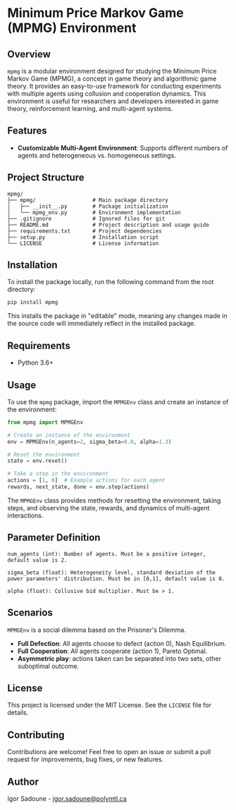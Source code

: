 # Minimum Price Markov Game (MPMG) Environment

## Overview

`mpmg` is a modular environment designed for studying the Minimum Price Markov Game (MPMG), a concept in game theory and algorithmic game theory. It provides an easy-to-use framework for conducting experiments with multiple agents using collusion and cooperation dynamics. This environment is useful for researchers and developers interested in game theory, reinforcement learning, and multi-agent systems.

## Features
- **Customizable Multi-Agent Environment**: Supports different numbers of agents and heterogeneous vs. homogeneous settings.

## Project Structure

```
mpmg/
├── mpmg/                  # Main package directory
│   ├── __init__.py        # Package initialization
│   └── mpmg_env.py        # Environment implementation
├── .gitignore             # Ignored files for git
├── README.md              # Project description and usage guide
├── requirements.txt       # Project dependencies
├── setup.py               # Installation script
└── LICENSE                # License information
```

## Installation

To install the package locally, run the following command from the root directory:

```sh
pip install mpmg
```

This installs the package in "editable" mode, meaning any changes made in the source code will immediately reflect in the installed package.

## Requirements
- Python 3.6+

## Usage

To use the `mpmg` package, import the `MPMGEnv` class and create an instance of the environment:

```python
from mpmg import MPMGEnv

# Create an instance of the environment
env = MPMGEnv(n_agents=2, sigma_beta=0.0, alpha=1.3)

# Reset the environment
state = env.reset()

# Take a step in the environment
actions = [1, 0]  # Example actions for each agent
rewards, next_state, done = env.step(actions)
```


The `MPMGEnv` class provides methods for resetting the environment, taking steps, and observing the state, rewards, and dynamics of multi-agent interactions.

## Parameter Definition
```
num_agents (int): Number of agents. Must be a positive integer, default value is 2.

sigma_beta (float): Heterogeneity level, standard deviation of the power parameters' distribution. Must be in [0,1], default value is 0.

alpha (float): Collusive bid multiplier. Must be > 1.
```

## Scenarios
`MPMGEnv` is a social dilemma based on the Prisoner's Dilemma. 

- **Full Defection**: All agents choose to defect (action 0), Nash Equilibrium.
- **Full Cooperation**: All agents cooperate (action 1), Pareto Optimal.
- **Asymmetric play**: actions taken can be separated into two sets, other suboptimal outcome.

## License

This project is licensed under the MIT License. See the `LICENSE` file for details.

## Contributing

Contributions are welcome! Feel free to open an issue or submit a pull request for improvements, bug fixes, or new features.

## Author

Igor Sadoune - igor.sadoune@polymtl.ca

